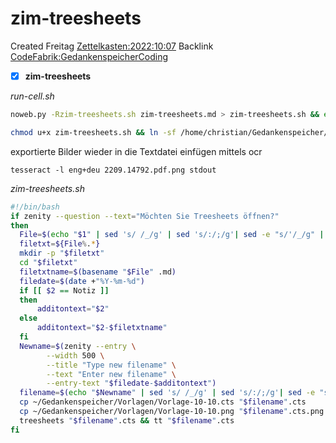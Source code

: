 # zim-treesheets
Created Freitag [Zettelkasten:2022:10:07]()
Backlink [CodeFabrik:GedankenspeicherCoding](../GedankenspeicherCoding.md)

- [X] **zim-treesheets**

*run-cell.sh*
```bash
noweb.py -Rzim-treesheets.sh zim-treesheets.md > zim-treesheets.sh && echo 'fertig'
```

  ```bash
chmod u+x zim-treesheets.sh && ln -sf /home/christian/Gedankenspeicher/Gedankenspeicherwiki/Zettelkasten/ZetteL/CodeFabrik/GedankenspeicherCoding/zim-treesheets.sh ~/.local/bin/zim-treesheets.sh && echo 'fertig'
```

exportierte Bilder wieder in die Textdatei einfügen mittels ocr

``tesseract -l eng+deu 2209.14792.pdf.png stdout``

*zim-treesheets.sh*
```bash
#!/bin/bash
if zenity --question --text="Möchten Sie Treesheets öffnen?"
then
  File=$(echo "$1" | sed 's/ /_/g' | sed 's/:/;/g'| sed -e "s/'/_/g" | sed 's/\"//g')
  filetxt=${File%.*}
  mkdir -p "$filetxt"
  cd "$filetxt"
  filetxtname=$(basename "$File" .md)
  filedate=$(date +"%Y-%m-%d")
  if [[ $2 == Notiz ]]
  then
      additontext="$2"
  else
      additontext="$2-$filetxtname"
  fi
  Newname=$(zenity --entry \
        --width 500 \
        --title "Type new filename" \
        --text "Enter new filename" \
        --entry-text "$filedate-$additontext")
  filename=$(echo "$Newname" | sed 's/ /_/g' | sed 's/:/;/g'| sed -e "s/'/_/g" | sed 's/\"//g')
  cp ~/Gedankenspeicher/Vorlagen/Vorlage-10-10.cts "$filename".cts
  cp ~/Gedankenspeicher/Vorlagen/Vorlage-10-10.png "$filename".cts.png
  treesheets "$filename".cts && tt "$filename".cts
fi
```

